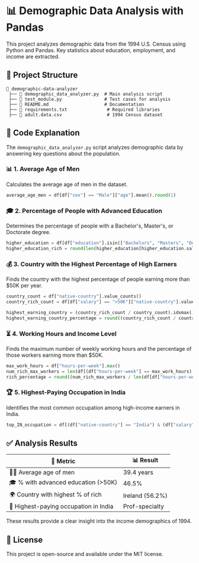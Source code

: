# 📊 Demographic Data Analysis with Pandas

This project analyzes demographic data from the 1994 U.S. Census using Python and Pandas. Key statistics about education, employment, and income are extracted.

## 📂 Project Structure

```
📂 demographic-data-analyzer
 ├── 📄 demographic_data_analyzer.py  # Main analysis script
 ├── 📄 test_module.py                # Test cases for analysis
 ├── 📄 README.md                     # Documentation
 ├── 📄 requirements.txt               # Required libraries
 ├── 📄 adult.data.csv                 # 1994 Census dataset
```

## 📝 Code Explanation

The `demographic_data_analyzer.py` script analyzes demographic data by answering key questions about the population.

### 📊 1. Average Age of Men
Calculates the average age of men in the dataset.

```python
average_age_men = df[df["sex"] == "Male"]["age"].mean().round(1)
```

### 🎓 2. Percentage of People with Advanced Education
Determines the percentage of people with a Bachelor's, Master's, or Doctorate degree.

```python
higher_education = df[df["education"].isin(["Bachelors", "Masters", "Doctorate"])]
higher_education_rich = round(len(higher_education[higher_education.salary == ">50K"]) / len(higher_education) * 100, 1)
```

### 💰 3. Country with the Highest Percentage of High Earners
Finds the country with the highest percentage of people earning more than $50K per year.

```python
country_count = df["native-country"].value_counts()
country_rich_count = df[df["salary"] == ">50K"]["native-country"].value_counts()

highest_earning_country = (country_rich_count / country_count).idxmax()
highest_earning_country_percentage = round((country_rich_count / country_count * 100).max(), 1)
```

### ⏳ 4. Working Hours and Income Level
Finds the maximum number of weekly working hours and the percentage of those workers earning more than $50K.

```python
max_work_hours = df["hours-per-week"].max()
num_rich_max_workers = len(df[(df["hours-per-week"] == max_work_hours) & (df["salary"] == ">50K")])
rich_percentage = round((num_rich_max_workers / len(df[df["hours-per-week"] == max_work_hours]) * 100), 1)
```

### 🏆 5. Highest-Paying Occupation in India
Identifies the most common occupation among high-income earners in India.

```python
top_IN_occupation = df[(df["native-country"] == "India") & (df["salary"] == ">50K")]["occupation"].mode()[0]
```

## ✅ Analysis Results

| 📌 Metric                              | 📊 Result        |
|--------------------------------------|----------------|
| 👨‍💼 Average age of men               | 39.4 years     |
| 🎓 % with advanced education (>50K)  | 46.5%         |
| 🌍 Country with highest % of rich    | Ireland (56.2%) |
| 💼 Highest-paying occupation in India | Prof-specialty |

These results provide a clear insight into the income demographics of 1994.

## 📜 License

This project is open-source and available under the MIT license.


